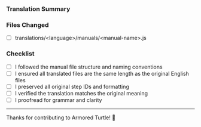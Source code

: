 ### Translation Summary

<!-- Example: Added Spanish translation for "example-manual" -->

### Files Changed

- [ ] translations/\<language\>/manuals/\<manual-name\>.js

### Checklist

- [ ] I followed the manual file structure and naming conventions
- [ ] I ensured all translated files are the same length as the original English files
- [ ] I preserved all original step IDs and formatting
- [ ] I verified the translation matches the original meaning
- [ ] I proofread for grammar and clarity

---

Thanks for contributing to Armored Turtle! 🐢
